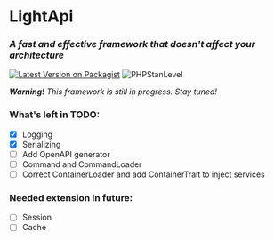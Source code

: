 # LightApi
### *A fast and effective framework that doesn't affect your architecture*

[![Latest Version on Packagist](https://img.shields.io/packagist/v/pjpawel/light-api.svg?style=flat-square)](https://packagist.org/packages/pjpawel/light-api)
![PHPStanLevel](https://img.shields.io/badge/PHPStan-5%20level-brightgreen.svg?style=flat)

*<b>Warning!</b> This framework is still in progress. Stay tuned!*

### What's left in TODO:
- [x] Logging
- [x] Serializing
- [ ] Add OpenAPI generator
- [ ] Command and CommandLoader
- [ ] Correct ContainerLoader and add ContainerTrait to inject services

### Needed extension in future:
- [ ] Session
- [ ] Cache
